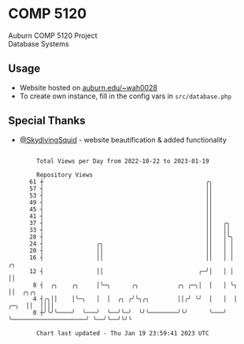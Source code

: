 # COMP 5120
Auburn COMP 5120 Project  
Database Systems

## Usage
- Website hosted on [auburn.edu/~wah0028](https://webhome.auburn.edu/~wah0028/)
- To create own instance, fill in the config vars in `src/database.php`

## Special Thanks
- [@SkydivingSquid](https://github.com/SkydivingSquid) - website beautification & added functionality

```

        Total Views per Day from 2022-10-22 to 2023-01-19

        Repository Views
      61 ┼                                              ╭╮
      57 ┤                                              ││
      53 ┤                                              ││
      49 ┤                                              ││
      45 ┤                                              ││
      41 ┤                                              ││
      37 ┤                                              ││   ╭╮
      33 ┤                                              ││   ││
      28 ┤                                              ││   │╰╮
      24 ┤               ╭╮                             ││   │ │
      20 ┤               ││                             ││   │ │
      16 ┤               ││                             ││   │ │                           ╭╮
      12 ┤               ││                           ╭─╯│   │ │                           ││
       8 ┤  ╭╮    ╭╮     │╰─╮      ╭╮           ╭╮ ╭─╮│  │   │ ╰╮                          ││  ╭╮╭╮
       4 ┤╭╮││    │╰─╮   │  │  ╭╮ ╭╯╰╮╭╮        ││╭╯ ╰╯  │   │  │                     ╭─╮  ││  ││││
       0 ┼╯╰╯╰────╯  ╰───╯  ╰──╯╰─╯  ╰╯╰────────╯╰╯      ╰───╯  ╰─────────────────────╯ ╰──╯╰──╯╰╯╰

        Chart last updated - Thu Jan 19 23:59:41 2023 UTC
        
```
